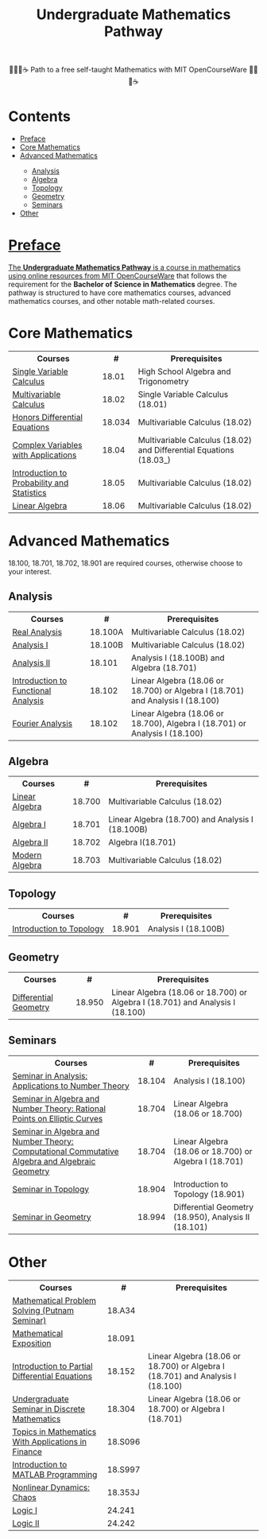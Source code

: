 <div align="center">
  <h1>Undergraduate Mathematics Pathway</h1>
  </br>
  <p>✍🏻📖☕️ Path to a free self-taught Mathematics with MIT OpenCourseWare ✍🏻📖☕️</p>
</div>
<h1>Contents</h1>
<ul>
  <li><a href="#preface">Preface</a></li>
  <li><a href="#core-mathematics">Core Mathematics</a></li>
  <li><a href="#advanced-mathematics">Advanced Mathematics</li>
  <ul>
    <li><a href="#analysis">Analysis</a></li>
    <li><a href="#algebra">Algebra</a></li>
    <li><a href="#topology">Topology</a></li>
    <li><a href="#geometry">Geometry</a></li>
    <li><a href="#seminars">Seminars</a></li>
  </ul>
  <li><a href="#other">Other</li>
</ul>
<h1>Preface</h1>
<p>The <b>Undergraduate Mathematics Pathway</b> is a course in mathematics using online resources from <a href="https://ocw.mit.edu/">MIT OpenCourseWare</a> that follows the requirement for the <b>Bachelor of Science in Mathematics</b> degree. The pathway is structured to have core mathematics courses, advanced mathematics courses, and other notable math-related courses.</p>

<h1>Core Mathematics</h1>
<table>
  <tr>
    <th>Courses</th>
    <th>#</th>
    <th>Prerequisites</th>
  </tr>
  <tr>
    <td>
      <a href="https://ocw.mit.edu/courses/18-01-single-variable-calculus-fall-2006/">
        Single Variable Calculus</a></td>
    <td>18.01</td>
    <td>High School Algebra and Trigonometry</td>
  </tr>
  <tr>
    <td>
      <a href="https://ocw.mit.edu/courses/18-02-multivariable-calculus-fall-2007/">
        Multivariable Calculus</a></td>
    <td>18.02</td>
    <td>Single Variable Calculus (18.01)</td>
  </tr>
  <tr>
    <td><a href="https://ocw.mit.edu/courses/18-034-honors-differential-equations-spring-2009/">
      Honors Differential Equations</a></td>
    <td>18.034</td>
    <td>Multivariable Calculus (18.02)</td>
  </tr>
  <tr>
    <td><a href="https://ocw.mit.edu/courses/18-04-complex-variables-with-applications-spring-2018/">
      Complex Variables with Applications</a></td>
    <td>18.04</td>
    <td>Multivariable Calculus (18.02) and Differential Equations (18.03_)</td>
  </tr>
  <tr>
    <td><a href="https://ocw.mit.edu/courses/18-05-introduction-to-probability-and-statistics-spring-2022/">
      Introduction to Probability and Statistics</a></td>
    <td>18.05</td>
    <td>Multivariable Calculus (18.02)</td>
  </tr>
  <tr>
    <td><a href="https://ocw.mit.edu/courses/18-06-linear-algebra-spring-2010/">
      Linear Algebra</a></td>
    <td>18.06</td>
    <td>Multivariable Calculus (18.02)</td>
  </tr>
</table>

<h1>Advanced Mathematics</h1>
18.100, 18.701, 18.702, 18.901 are required courses, otherwise choose to your interest.
<h2>Analysis</h2>
<table>
  <tr>
    <th>Courses</th>
    <th>#</th>
    <th>Prerequisites</th>
  </tr>
  <tr>
    <td>
      <a href="https://ocw.mit.edu/courses/18-100a-real-analysis-fall-2020/">
        Real Analysis</a></td>
    <td>18.100A</td>
    <td>Multivariable Calculus (18.02)</td>
  </tr>
  <tr>
    <td>
      <a href="https://ocw.mit.edu/courses/18-100b-analysis-i-fall-2010/">
        Analysis I</a></td>
    <td>18.100B</td>
    <td>Multivariable Calculus (18.02)</td>
  </tr>
  <tr>
    <td>
      <a href="https://ocw.mit.edu/courses/18-101-analysis-ii-fall-2005/">
        Analysis II</a></td>
    <td>18.101</td>
    <td>Analysis I (18.100B) and Algebra (18.701)</td>
  </tr>
  <tr>
    <td>
      <a href="https://ocw.mit.edu/courses/18-102-introduction-to-functional-analysis-spring-2021/">
        Introduction to Functional Analysis</a></td>
    <td>18.102</td>
    <td>Linear Algebra (18.06 or 18.700) or Algebra I (18.701) and Analysis I (18.100)</td>
  </tr>
  <tr>
    <td>
      <a href="https://ocw.mit.edu/courses/18-103-fourier-analysis-fall-2013/">
        Fourier Analysis</a></td>
    <td>18.102</td>
    <td>Linear Algebra (18.06 or 18.700), Algebra I (18.701) or Analysis I (18.100)</td>
  </tr>
</table>
<h2>Algebra</h2>
<table>
  <tr>
    <th>Courses</th>
    <th>#</th>
    <th>Prerequisites</th>
  </tr>
  <tr>
    <td>
      <a href="https://ocw.mit.edu/courses/18-700-linear-algebra-fall-2013/">
        Linear Algebra</a></td>
    <td>18.700</td>
    <td>Multivariable Calculus (18.02)</td>
  </tr>
  <tr>
    <td>
      <a href="https://ocw.mit.edu/courses/18-701-algebra-i-fall-2010/">
        Algebra I</a></td>
    <td>18.701</td>
    <td>Linear Algebra (18.700) and Analysis I (18.100B)</td>
  </tr>
  <tr>
    <td>
      <a href="https://ocw.mit.edu/courses/18-702-algebra-ii-spring-2011/">
        Algebra II</a></td>
    <td>18.702</td>
    <td>Algebra I(18.701)</td>
  </tr>
  <tr>
    <td>
      <a href="https://ocw.mit.edu/courses/18-703-modern-algebra-spring-2013/">
        Modern Algebra</a></td>
    <td>18.703</td>
    <td>Multivariable Calculus (18.02)</td>
  </tr>
</table>
<h2>Topology</h2>
<table>
  <tr>
    <th>Courses</th>
    <th>#</th>
    <th>Prerequisites</th>
  </tr>
  <tr>
    <td>
      <a href="https://ocw.mit.edu/courses/18-901-introduction-to-topology-fall-2004/">
        Introduction to Topology</a></td>
    <td>18.901</td>
    <td>Analysis I (18.100B)</td>
  </tr>
</table>
<h2>Geometry</h2>
<table>
  <tr>
    <th>Courses</th>
    <th>#</th>
    <th>Prerequisites</th>
  </tr>
  <tr>
    <td>
      <a href="https://ocw.mit.edu/courses/18-950-differential-geometry-fall-2008/">
        Differential Geometry</a></td>
    <td>18.950</td>
    <td>Linear Algebra (18.06 or 18.700) or Algebra I (18.701) and Analysis I (18.100)</td>
  </tr>
</table>
<h2>Seminars</h2>
<table>
  <tr>
    <th>Courses</th>
    <th>#</th>
    <th>Prerequisites</th>
  </tr>
  <tr>
    <td>
      <a href="https://ocw.mit.edu/courses/18-104-seminar-in-analysis-applications-to-number-theory-fall-2006/">
        Seminar in Analysis: Applications to Number Theory</a></td>
    <td>18.104</td>
    <td>Analysis I (18.100)</td>
  </tr>
  <tr>
    <td>
      <a href="https://ocw.mit.edu/courses/18-704-seminar-in-algebra-and-number-theory-rational-points-on-elliptic-curves-fall-2004/">
        Seminar in Algebra and Number Theory: Rational Points on Elliptic Curves</a></td>
    <td>18.704</td>
    <td>Linear Algebra (18.06 or 18.700)</td>
  </tr>
  <tr>
    <td>
      <a href="https://ocw.mit.edu/courses/18-704-seminar-in-algebra-and-number-theory-computational-commutative-algebra-and-algebraic-geometry-fall-2008/">
        Seminar in Algebra and Number Theory: Computational Commutative Algebra and Algebraic Geometry</a></td>
    <td>18.704</td>
    <td>Linear Algebra (18.06 or 18.700) or Algebra I (18.701)</td>
  </tr>
  <tr>
    <td>
      <a href="https://ocw.mit.edu/courses/18-904-seminar-in-topology-spring-2011/">
        Seminar in Topology</a></td>
    <td>18.904</td>
    <td>Introduction to Topology (18.901)</td>
  </tr>
  <tr>
    <td>
      <a href="https://ocw.mit.edu/courses/18-994-seminar-in-geometry-fall-2004/">
        Seminar in Geometry</a></td>
    <td>18.994</td>
    <td>Differential Geometry (18.950), Analysis II (18.101)</td>
  </tr>
</table>
<h1>Other</h1>
<table>
  <tr>
    <th>Courses</th>
    <th>#</th>
    <th>Prerequisites</th>
  </tr>
  <tr>
    <td>
      <a href="https://ocw.mit.edu/courses/18-a34-mathematical-problem-solving-putnam-seminar-fall-2018/">
        Mathematical Problem Solving (Putnam Seminar)</a></td>
    <td>18.A34</td>
    <td></td>
  </tr>
  <tr>
    <td>
      <a href="https://ocw.mit.edu/courses/18-091-mathematical-exposition-spring-2005/">
        Mathematical Exposition</a></td>
    <td>18.091</td>
    <td></td>
  </tr>
  <tr>
    <td>
      <a href="https://ocw.mit.edu/courses/18-152-introduction-to-partial-differential-equations-fall-2011/">
        Introduction to Partial Differential Equations</a></td>
    <td>18.152</td>
    <td>Linear Algebra (18.06 or 18.700) or Algebra I (18.701) and Analysis I (18.100)</td>
  </tr>
  <tr>
    <td>
      <a href="https://ocw.mit.edu/courses/18-304-undergraduate-seminar-in-discrete-mathematics-spring-2015/">
        Undergraduate Seminar in Discrete Mathematics</a></td>
    <td>18.304</td>
    <td>Linear Algebra (18.06 or 18.700) or Algebra I (18.701)</td>
  </tr>
  <tr>
    <td>
      <a href="">
        Topics in Mathematics With Applications in Finance</a></td>
    <td>18.S096</td>
    <td></td>
  </tr>
  <tr>
    <td>
      <a href="">Introduction to MATLAB Programming</a></td>
    <td>18.S997</td>
    <td></td>
  </tr>
  <tr>
    <td>
      <a href="">Nonlinear Dynamics: Chaos</a></td>
    <td>18.353J</td>
    <td></td>
  </tr>
  <tr>
    <td>
      <a href="https://ocw.mit.edu/courses/24-241-logic-i-fall-2009/">
        Logic I</a></td>
    <td>24.241</td>
    <td></td>
  </tr>
  <tr>
    <td>
      <a href="https://ocw.mit.edu/courses/24-242-logic-ii-spring-2004/">
        Logic II</a></td>
    <td>24.242</td>
    <td></td>
  </tr>
</table>
